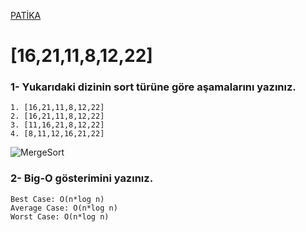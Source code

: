 [PATİKA](patika.dev)

# [16,21,11,8,12,22] 

### 1- Yukarıdaki dizinin sort türüne göre aşamalarını yazınız.
```
1. [16,21,11,8,12,22] 
2. [16,21,11,8,12,22]
3. [11,16,21,8,12,22] 
4. [8,11,12,16,21,22] 
```
![MergeSort](https://user-images.githubusercontent.com/112877248/200093761-f1b84148-57d9-4ba7-aaf9-7923e6bef996.png)


### 2- Big-O gösterimini yazınız.
```
Best Case: O(n*log n)
Average Case: O(n*log n)            
Worst Case: O(n*log n)
```
